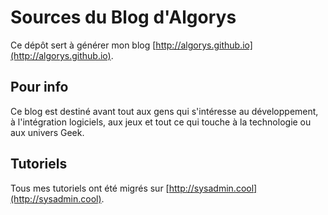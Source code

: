 # Sources du Blog d'Algorys

Ce dépôt sert à générer mon blog [http://algorys.github.io](http://algorys.github.io).

## Pour info

Ce blog est destiné avant tout aux gens qui s'intéresse au développement, à l'intégration logiciels, aux jeux et tout ce qui touche à la technologie ou aux univers Geek.

## Tutoriels

Tous mes tutoriels ont été migrés sur [http://sysadmin.cool](http://sysadmin.cool).
